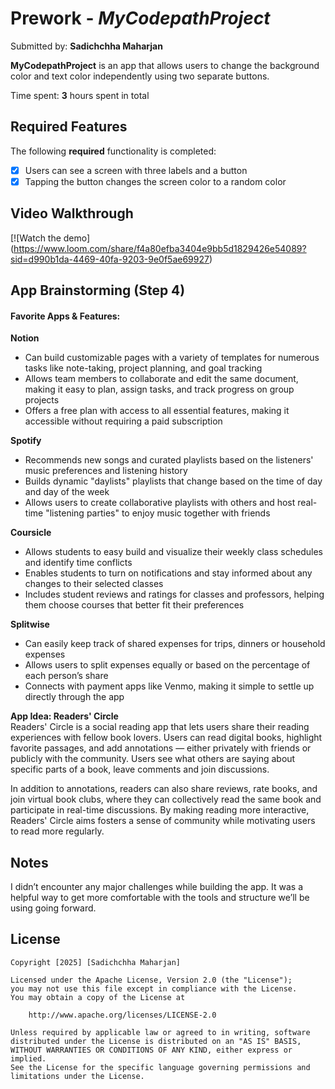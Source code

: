 # Prework - *MyCodepathProject*

Submitted by: **Sadichchha Maharjan**

**MyCodepathProject** is an app that allows users to change the background color and text color independently using two separate buttons.

Time spent: **3** hours spent in total

## Required Features

The following **required** functionality is completed:

- [x] Users can see a screen with three labels and a button
- [x] Tapping the button changes the screen color to a random color
 
## Video Walkthrough

[![Watch the demo]
(https://www.loom.com/share/f4a80efba3404e9bb5d1829426e54089?sid=d990b1da-4469-40fa-9203-9e0f5ae69927)

## App Brainstorming (Step 4)
#### Favorite Apps & Features:
**Notion**
- Can build customizable pages with a variety of templates for numerous tasks like note-taking, project planning, and goal tracking
- Allows team members to collaborate and edit the same document, making it easy to plan, assign tasks, and track progress on group projects
- Offers a free plan with access to all essential features, making it accessible without requiring a paid subscription

**Spotify**
- Recommends new songs and curated playlists based on the listeners' music preferences and listening history
- Builds dynamic "daylists" playlists that change based on the time of day and day of the week
- Allows users to create collaborative playlists with others and host real-time "listening parties" to enjoy music together with friends

**Coursicle**
- Allows students to easy build and visualize their weekly class schedules and identify time conflicts
- Enables students to turn on notifications and stay informed about any changes to their selected classes
- Includes student reviews and ratings for classes and professors, helping them choose courses that better fit their preferences

**Splitwise**
- Can easily keep track of shared expenses for trips, dinners or household expenses
- Allows users to split expenses equally or based on the percentage of each person’s share
- Connects with payment apps like Venmo, making it simple to settle up directly through the app

**App Idea: Readers' Circle**\
Readers' Circle is a social reading app that lets users share their reading experiences with fellow book lovers. Users can read digital books, highlight favorite passages, and add annotations — either privately with friends or publicly with the community. Users see what others are saying about specific parts of a book, leave comments and join discussions.

In addition to annotations, readers can also share reviews, rate books, and join virtual book clubs, where they can collectively read the same book and participate in real-time discussions. By making reading more interactive, Readers' Circle aims fosters a sense of community while motivating users to read more regularly.

## Notes
I didn’t encounter any major challenges while building the app. It was a helpful way to get more comfortable with the tools and structure we’ll be using going forward.

## License

    Copyright [2025] [Sadichchha Maharjan]

    Licensed under the Apache License, Version 2.0 (the "License");
    you may not use this file except in compliance with the License.
    You may obtain a copy of the License at

        http://www.apache.org/licenses/LICENSE-2.0

    Unless required by applicable law or agreed to in writing, software
    distributed under the License is distributed on an "AS IS" BASIS,
    WITHOUT WARRANTIES OR CONDITIONS OF ANY KIND, either express or implied.
    See the License for the specific language governing permissions and
    limitations under the License.
